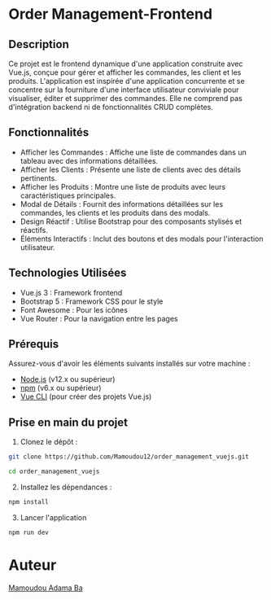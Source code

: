 # Order Management-Frontend
## Description
Ce projet est le frontend dynamique d'une application  construite avec Vue.js, conçue pour gérer et afficher les commandes, les client et les produits. L'application est inspirée d'une application concurrente et se concentre sur la fourniture d'une interface utilisateur conviviale pour visualiser, éditer et supprimer des commandes. Elle ne comprend pas d'intégration backend ni de fonctionnalités CRUD complètes.

## Fonctionnalités
- Afficher les Commandes : Affiche une liste de commandes dans un tableau avec des informations détaillées.
- Afficher les Clients : Présente une liste de clients avec des détails pertinents.
- Afficher les Produits : Montre une liste de produits avec leurs caractéristiques principales.
- Modal de Détails : Fournit des informations détaillées sur les commandes, les clients et les produits dans des modals.
- Design Réactif : Utilise Bootstrap pour des composants stylisés et réactifs.
- Éléments Interactifs : Inclut des boutons et des modals pour l'interaction utilisateur.

## Technologies Utilisées
- Vue.js 3 : Framework frontend
- Bootstrap 5 : Framework CSS pour le style
- Font Awesome : Pour les icônes
- Vue Router : Pour la navigation entre les pages

## Prérequis
Assurez-vous d'avoir les éléments suivants installés sur votre machine :
-  [Node.js]() (v12.x ou supérieur)
- [npm](https://www.npmjs.com/) (v6.x ou supérieur)
- [Vue CLI]() (pour créer des projets Vue.js)

##  Prise en main du projet
1. Clonez le dépôt :
```bash
git clone https://github.com/Mamoudou12/order_management_vuejs.git
```
```bash
cd order_management_vuejs
```
2. Installez les dépendances :
```bash
npm install
```
3. Lancer l'application
```bash
npm run dev
```
# Auteur
[Mamoudou Adama Ba](https://github.com/Mamoudou12)

